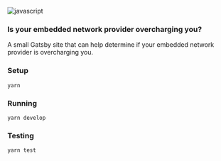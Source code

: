 ![javascript](https://github.com/levymetal/is-your-embedded-provider-overcharging-you/workflows/javascript/badge.svg?branch=master)

### Is your embedded network provider overcharging you?

A small Gatsby site that can help determine if your embedded network provider is overcharging you.

### Setup

`yarn`

### Running

`yarn develop`

### Testing

`yarn test`
